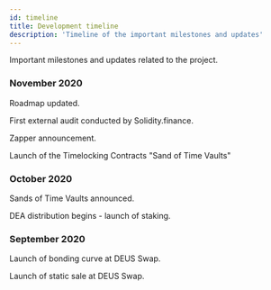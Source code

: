 ```yaml
---
id: timeline
title: Development timeline
description: 'Timeline of the important milestones and updates'
---
```

Important milestones and updates related to the project.


### November 2020

Roadmap updated. 

First external audit conducted by Solidity.finance.

Zapper announcement.

Launch of the Timelocking Contracts "Sand of Time Vaults"




### October 2020
Sands of Time Vaults announced.

DEA distribution begins - launch of staking.



### September 2020
Launch of bonding curve at DEUS Swap.

Launch of static sale at DEUS Swap.




